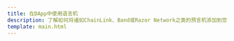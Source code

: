 ```yaml
---
title: 在DApp中使用语言机
description: 了解如何将诸如ChainLink、Band或Razor Network之类的预言机添加到您的DApp中，以使用Moonbeam上运行的智能合约请求链下数据。
template: main.html
---
```


<div class='subsection-wrapper'></div>